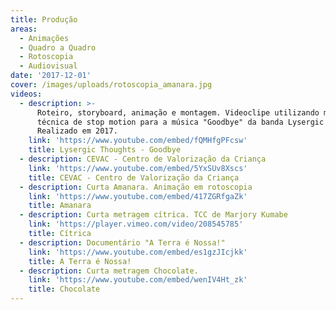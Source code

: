 ```yaml
---
title: Produção
areas:
  - Animações
  - Quadro a Quadro
  - Rotoscopia
  - Audiovisual
date: '2017-12-01'
cover: /images/uploads/rotoscopia_amanara.jpg
videos:
  - description: >-
      Roteiro, storyboard, animação e montagem. Videoclipe utilizando massinha e
      técnica de stop motion para a música "Goodbye" da banda Lysergic Thoughts.
      Realizado em 2017.
    link: 'https://www.youtube.com/embed/fQMHfgPFcsw'
    title: Lysergic Thoughts - Goodbye
  - description: CEVAC - Centro de Valorização da Criança
    link: 'https://www.youtube.com/embed/5YxSUv8Xscs'
    title: CEVAC - Centro de Valorização da Criança
  - description: Curta Amanara. Animação em rotoscopia
    link: 'https://www.youtube.com/embed/417ZGRfgaZk'
    title: Amanara
  - description: Curta metragem cítrica. TCC de Marjory Kumabe
    link: 'https://player.vimeo.com/video/208545785'
    title: Cítrica
  - description: Documentário "A Terra é Nossa!"
    link: 'https://www.youtube.com/embed/es1gzJIcjkk'
    title: A Terra é Nossa!
  - description: Curta metragem Chocolate.
    link: 'https://www.youtube.com/embed/wenIV4Ht_zk'
    title: Chocolate
---
```


